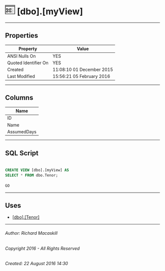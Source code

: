 #### 



# ![Views](../../../Images/View32.png) [dbo].[myView]

---

## <a name="#properties"></a>Properties

| Property | Value |
|---|---|
| ANSI Nulls On | YES |
| Quoted Identifier On | YES |
| Created | 11:08:10 01 December 2015 |
| Last Modified | 15:56:21 05 February 2016 |


---

## <a name="#columns"></a>Columns

| Name |
|---|
| ID |
| Name |
| AssumedDays |


---

## <a name="#sqlscript"></a>SQL Script

```sql

CREATE VIEW [dbo].[myView] AS 
SELECT * FROM dbo.Tenor;

GO

```


---

## <a name="#uses"></a>Uses

* [[dbo].[Tenor]](../Tables/Tenor.md)


---

###### Author:  Richard Macaskill

###### Copyright 2016 - All Rights Reserved

###### Created: 22 August 2016 14:30

